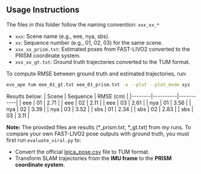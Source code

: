 ## Usage Instructions
The files in this folder follow the naming convention: `xxx_xx_*`

- `xxx`: Scene name (e.g., eee, nya, sbs).
- `xx`: Sequence number (e.g., 01, 02, 03) for the same scene.
- `xxx_xx_prism.txt`: Estimated poses from FAST-LIVO2 converted to the PRISM coordinate system.
- `xxx_xx_gt.txt`: Ground truth trajectories converted to the TUM format.

To compute RMSE between ground truth and estimated trajectories, run:
```bash
evo_ape tum eee_01_gt.txt eee_01_prism.txt -a --plot --plot_mode xyz
```
Results below:
| Scene  | Sequence | RMSE (cm) |
|--------|----------|-----------|
| eee    | 01       | 2.71      |
| eee    | 02       | 2.11      |
| eee    | 03       | 2.61      |
| nya    | 01       | 3.56      |
| nya    | 02       | 3.39      |
| nya    | 03       | 3.52      |
| sbs    | 01       | 2.34      |
| sbs    | 02       | 2.83      |
| sbs    | 03       | 3.11      |

**Note:** The provided files are results (*_prism.txt, *_gt.txt) from my runs. To compare your own FAST-LIVO2 pose outputs with ground truth, you must first run `evaluate_viral.py` to:
- Convert the official [leica_pose.csv](https://github.com/ntu-aris/viral_eval) file to TUM format.
- Transform SLAM trajectories from the **IMU frame** to the **PRISM coordinate system**.